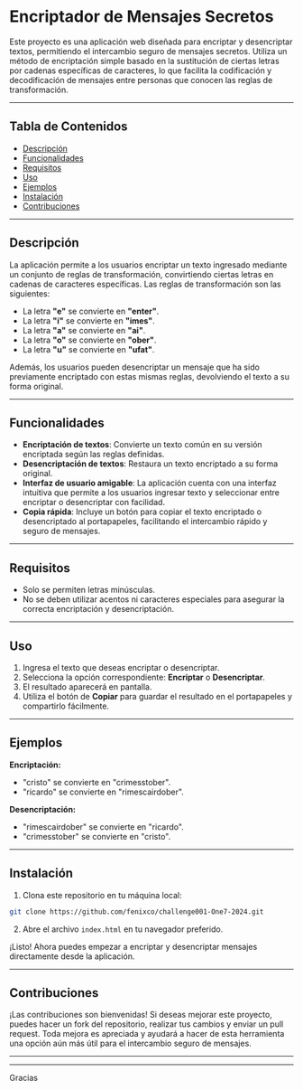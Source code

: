 # Encriptador de Mensajes Secretos

Este proyecto es una aplicación web diseñada para encriptar y desencriptar textos, permitiendo el intercambio seguro de mensajes secretos. Utiliza un método de encriptación simple basado en la sustitución de ciertas letras por cadenas específicas de caracteres, lo que facilita la codificación y decodificación de mensajes entre personas que conocen las reglas de transformación.
________________________________________________________
## Tabla de Contenidos
- [Descripción](#descripción)
- [Funcionalidades](#funcionalidades)
- [Requisitos](#requisitos)
- [Uso](#uso)
- [Ejemplos](#ejemplos)
- [Instalación](#instalación)
- [Contribuciones](#contribuciones)

________________________________________________________
## Descripción

La aplicación permite a los usuarios encriptar un texto ingresado mediante un conjunto de reglas de transformación, convirtiendo ciertas letras en cadenas de caracteres específicas. Las reglas de transformación son las siguientes:

- La letra **"e"** se convierte en **"enter"**.
- La letra **"i"** se convierte en **"imes"**.
- La letra **"a"** se convierte en **"ai"**.
- La letra **"o"** se convierte en **"ober"**.
- La letra **"u"** se convierte en **"ufat"**.

Además, los usuarios pueden desencriptar un mensaje que ha sido previamente encriptado con estas mismas reglas, devolviendo el texto a su forma original.
________________________________________________________
## Funcionalidades

- **Encriptación de textos**: Convierte un texto común en su versión encriptada según las reglas definidas.
- **Desencriptación de textos**: Restaura un texto encriptado a su forma original.
- **Interfaz de usuario amigable**: La aplicación cuenta con una interfaz intuitiva que permite a los usuarios ingresar texto y seleccionar entre encriptar o desencriptar con facilidad.
- **Copia rápida**: Incluye un botón para copiar el texto encriptado o desencriptado al portapapeles, facilitando el intercambio rápido y seguro de mensajes.
________________________________________________________
## Requisitos

- Solo se permiten letras minúsculas.
- No se deben utilizar acentos ni caracteres especiales para asegurar la correcta encriptación y desencriptación.
________________________________________________________
## Uso

1. Ingresa el texto que deseas encriptar o desencriptar.
2. Selecciona la opción correspondiente: **Encriptar** o **Desencriptar**.
3. El resultado aparecerá en pantalla.
4. Utiliza el botón de **Copiar** para guardar el resultado en el portapapeles y compartirlo fácilmente.
________________________________________________________
## Ejemplos

**Encriptación:**

- "cristo" se convierte en "crimesstober".
- "ricardo" se convierte en "rimescairdober".

**Desencriptación:**

- "rimescairdober" se convierte en "ricardo".
- "crimesstober" se convierte en "cristo".
________________________________________________________
## Instalación

1. Clona este repositorio en tu máquina local:

```bash
git clone https://github.com/fenixco/challenge001-One7-2024.git
```

2. Abre el archivo `index.html` en tu navegador preferido.

¡Listo! Ahora puedes empezar a encriptar y desencriptar mensajes directamente desde la aplicación.
________________________________________________________
## Contribuciones

¡Las contribuciones son bienvenidas! Si deseas mejorar este proyecto, puedes hacer un fork del repositorio, realizar tus cambios y enviar un pull request. Toda mejora es apreciada y ayudará a hacer de esta herramienta una opción aún más útil para el intercambio seguro de mensajes.
________________________________________________________


---

Gracias
